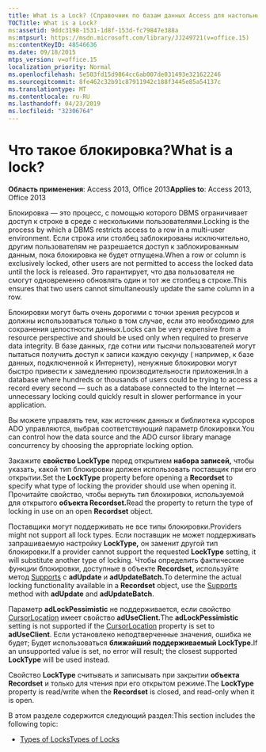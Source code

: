 ```yaml
---
title: What is a Lock? (Справочник по базам данных Access для настольных ПК)
TOCTitle: What is a Lock?
ms:assetid: 9ddc3198-1531-1d8f-153d-fc79847e388a
ms:mtpsurl: https://msdn.microsoft.com/library/JJ249721(v=office.15)
ms:contentKeyID: 48546636
ms.date: 09/18/2015
mtps_version: v=office.15
localization_priority: Normal
ms.openlocfilehash: 5e503fd15d9864cc6ab007de031493e321622246
ms.sourcegitcommit: 8fe462c32b91c87911942c188f3445e85a54137c
ms.translationtype: MT
ms.contentlocale: ru-RU
ms.lasthandoff: 04/23/2019
ms.locfileid: "32306764"
---
```

# <a name="what-is-a-lock"></a><span data-ttu-id="b2be3-103">Что такое блокировка?</span><span class="sxs-lookup"><span data-stu-id="b2be3-103">What is a lock?</span></span>


<span data-ttu-id="b2be3-104">**Область применения**: Access 2013, Office 2013</span><span class="sxs-lookup"><span data-stu-id="b2be3-104">**Applies to**: Access 2013, Office 2013</span></span>

<span data-ttu-id="b2be3-105">Блокировка — это процесс, с помощью которого DBMS ограничивает доступ к строке в среде с несколькими пользователями.</span><span class="sxs-lookup"><span data-stu-id="b2be3-105">Locking is the process by which a DBMS restricts access to a row in a multi-user environment.</span></span> <span data-ttu-id="b2be3-106">Если строка или столбец заблокированы исключительно, другим пользователям не разрешается доступ к заблокированным данным, пока блокировка не будет отпущена.</span><span class="sxs-lookup"><span data-stu-id="b2be3-106">When a row or column is exclusively locked, other users are not permitted to access the locked data until the lock is released.</span></span> <span data-ttu-id="b2be3-107">Это гарантирует, что два пользователя не смогут одновременно обновлять один и тот же столбец в строке.</span><span class="sxs-lookup"><span data-stu-id="b2be3-107">This ensures that two users cannot simultaneously update the same column in a row.</span></span>

<span data-ttu-id="b2be3-108">Блокировки могут быть очень дорогими с точки зрения ресурсов и должны использоваться только в том случае, если это необходимо для сохранения целостности данных.</span><span class="sxs-lookup"><span data-stu-id="b2be3-108">Locks can be very expensive from a resource perspective and should be used only when required to preserve data integrity.</span></span> <span data-ttu-id="b2be3-109">В базе данных, где сотни или тысячи пользователей могут пытаться получить доступ к записи каждую секунду ( например, к базе данных, подключенной к Интернету), ненужные блокировки могут быстро привести к замедлению производительности приложения.</span><span class="sxs-lookup"><span data-stu-id="b2be3-109">In a database where hundreds or thousands of users could be trying to access a record every second — such as a database connected to the Internet — unnecessary locking could quickly result in slower performance in your application.</span></span>

<span data-ttu-id="b2be3-110">Вы можете управлять тем, как источник данных и библиотека курсоров ADO управляются, выбрав соответствующий параметр блокировки.</span><span class="sxs-lookup"><span data-stu-id="b2be3-110">You can control how the data source and the ADO cursor library manage concurrency by choosing the appropriate locking option.</span></span>

<span data-ttu-id="b2be3-111">Закажите **свойство LockType** перед открытием **набора записей,** чтобы указать, какой тип блокировки должен использовать поставщик при его открытии.</span><span class="sxs-lookup"><span data-stu-id="b2be3-111">Set the **LockType** property before opening a **Recordset** to specify what type of locking the provider should use when opening it.</span></span> <span data-ttu-id="b2be3-112">Прочитайте свойство, чтобы вернуть тип блокировки, используемой для открытого **объекта Recordset.**</span><span class="sxs-lookup"><span data-stu-id="b2be3-112">Read the property to return the type of locking in use on an open **Recordset** object.</span></span>

<span data-ttu-id="b2be3-113">Поставщики могут поддерживать не все типы блокировки.</span><span class="sxs-lookup"><span data-stu-id="b2be3-113">Providers might not support all lock types.</span></span> <span data-ttu-id="b2be3-114">Если поставщик не может поддерживать запрашиваемую настройку **LockType,** он заменит другой тип блокировки.</span><span class="sxs-lookup"><span data-stu-id="b2be3-114">If a provider cannot support the requested **LockType** setting, it will substitute another type of locking.</span></span> <span data-ttu-id="b2be3-115">Чтобы определить фактические функции блокировки, доступные в объекте **Recordset,** используйте метод [Supports](supports-method-ado.md) с **adUpdate** и **adUpdateBatch.**</span><span class="sxs-lookup"><span data-stu-id="b2be3-115">To determine the actual locking functionality available in a **Recordset** object, use the [Supports](supports-method-ado.md) method with **adUpdate** and **adUpdateBatch**.</span></span>

<span data-ttu-id="b2be3-116">Параметр **adLockPessimistic** не поддерживается, если свойство [CursorLocation](cursorlocation-property-ado.md) имеет свойство **adUseClient.**</span><span class="sxs-lookup"><span data-stu-id="b2be3-116">The **adLockPessimistic** setting is not supported if the [CursorLocation](cursorlocation-property-ado.md) property is set to **adUseClient**.</span></span> <span data-ttu-id="b2be3-117">Если установлено неподтверченные значения, ошибка не будет; Будет использоваться **ближайший поддерживаемый LockType.**</span><span class="sxs-lookup"><span data-stu-id="b2be3-117">If an unsupported value is set, no error will result; the closest supported **LockType** will be used instead.</span></span>

<span data-ttu-id="b2be3-118">Свойство **LockType** считывать и записывать при закрытии **объекта Recordset** и только для чтения при его открытом режиме.</span><span class="sxs-lookup"><span data-stu-id="b2be3-118">The **LockType** property is read/write when the **Recordset** is closed, and read-only when it is open.</span></span>

<span data-ttu-id="b2be3-119">В этом разделе содержится следующий раздел:</span><span class="sxs-lookup"><span data-stu-id="b2be3-119">This section includes the following topic:</span></span>

- [<span data-ttu-id="b2be3-120">Types of Locks</span><span class="sxs-lookup"><span data-stu-id="b2be3-120">Types of Locks</span></span>](types-of-locks.md)

